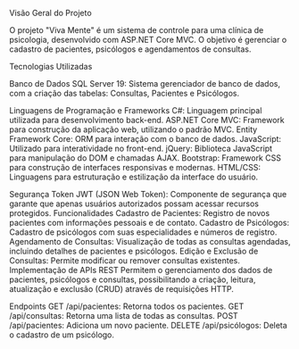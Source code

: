 Visão Geral do Projeto

O projeto "Viva Mente" é um sistema de controle para uma clínica de psicologia, desenvolvido com ASP.NET Core MVC. O objetivo é gerenciar o cadastro de pacientes, psicólogos e agendamentos de consultas.

Tecnologias Utilizadas

Banco de Dados
SQL Server 19: Sistema gerenciador de banco de dados, com a criação das tabelas: Consultas, Pacientes e Psicólogos.

Linguagens de Programação e Frameworks
C#: Linguagem principal utilizada para desenvolvimento back-end.
ASP.NET Core MVC: Framework para construção da aplicação web, utilizando o padrão MVC.
Entity Framework Core: ORM para interação com o banco de dados.
JavaScript: Utilizado para interatividade no front-end.
jQuery: Biblioteca JavaScript para manipulação do DOM e chamadas AJAX.
Bootstrap: Framework CSS para construção de interfaces responsivas e modernas.
HTML/CSS: Linguagens para estruturação e estilização da interface do usuário.

Segurança
Token JWT (JSON Web Token): Componente de segurança que garante que apenas usuários autorizados possam acessar recursos protegidos.
Funcionalidades
Cadastro de Pacientes: Registro de novos pacientes com informações pessoais e de contato.
Cadastro de Psicólogos: Cadastro de psicólogos com suas especialidades e números de registro.
Agendamento de Consultas: Visualização de todas as consultas agendadas, incluindo detalhes de pacientes e psicólogos.
Edição e Exclusão de Consultas: Permite modificar ou remover consultas existentes.
Implementação de APIs REST
Permitem o gerenciamento dos dados de pacientes, psicólogos e consultas, possibilitando a criação, leitura, atualização e exclusão (CRUD) através de requisições HTTP.

Endpoints
GET /api/pacientes: Retorna todos os pacientes.
GET /api/consultas: Retorna uma lista de todas as consultas.
POST /api/pacientes: Adiciona um novo paciente.
DELETE /api/psicólogos: Deleta o cadastro de um psicólogo.
